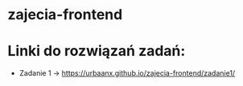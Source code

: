 # zajecia-frontend

# Linki do rozwiązań zadań:
* Zadanie 1 -> https://urbaanx.github.io/zajecia-frontend/zadanie1/